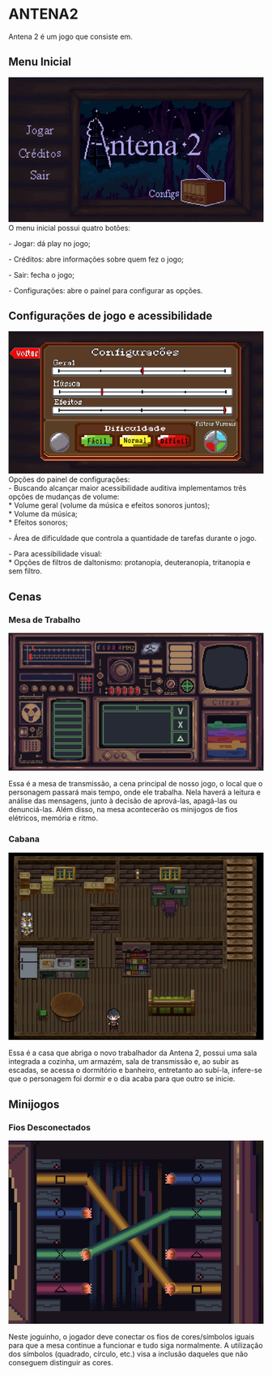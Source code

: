 # ANTENA2
Antena 2 é um jogo que consiste em.
## Menu Inicial
<img src="inicioprint.png">
<div>O menu inicial possui quatro botões: </div>
<p>- Jogar: dá play no jogo;</p>
<p>- Créditos: abre informações sobre quem fez o jogo;</p>
<p>- Sair: fecha o jogo;</p>
<p>- Configurações: abre o painel para configurar as opções.</p>

## Configurações de jogo e acessibilidade
<img src="configs.png">
<div>Opções do painel de configurações:</div>
<div>- Buscando alcançar maior acessibilidade auditiva implementamos três opções de mudanças de volume:
    <div>* Volume geral (volume da música e efeitos sonoros juntos);</div>
    <div>* Volume da música;</div>
    <div>* Efeitos sonoros;</div>
    <p></p>
    </div>
<p>- Área de dificuldade que controla a quantidade de tarefas durante o jogo.</p>
<div>- Para acessibilidade visual:</div>
    <div>* Opções de filtros de daltonismo:  protanopia, deuteranopia, tritanopia e sem filtro.</div>

## Cenas
### Mesa de Trabalho
<img src="mesatrans1.png">
<div><p>Essa é a mesa de transmissão, a cena principal de nosso jogo, o local que o personagem passará mais tempo, onde ele trabalha. Nela haverá a leitura e análise das mensagens, junto à decisão de aprová-las, apagá-las ou denunciá-las. Além disso, na mesa acontecerão os minijogos de fios elétricos, memória e ritmo.</p></div>

### Cabana
<img src="cabana.png">
<div><p>Essa é a casa que abriga o novo trabalhador da Antena 2, possui uma sala integrada a cozinha, um armazém, sala de transmissão e, ao subir as escadas, se acessa o dormitório e banheiro, entretanto ao subí-la, infere-se que o personagem foi dormir e o dia acaba para que outro se inicie. </p></div>

## Minijogos
### Fios Desconectados
<img src="fios.jpg">
<div><p>Neste joguinho, o jogador deve conectar os fios de cores/símbolos iguais para que a mesa continue a funcionar e tudo siga normalmente. A utilização dos símbolos (quadrado, círculo, etc.) visa a inclusão daqueles que não conseguem distinguir as cores.</p></div>